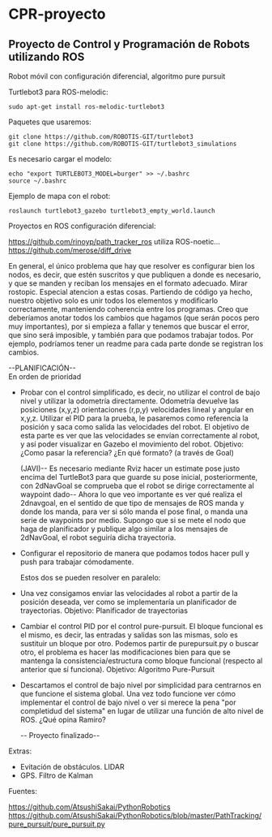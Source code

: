 # CPR-proyecto
## Proyecto de Control y Programación de Robots utilizando ROS                               
Robot móvil con configuración diferencial, algoritmo pure pursuit                


Turtlebot3 para ROS-melodic:
````
sudo apt-get install ros-melodic-turtlebot3
````
Paquetes que usaremos:
````
git clone https://github.com/ROBOTIS-GIT/turtlebot3
git clone https://github.com/ROBOTIS-GIT/turtlebot3_simulations

````
Es necesario cargar el modelo:
````
echo "export TURTLEBOT3_MODEL=burger" >> ~/.bashrc
source ~/.bashrc
````
Ejemplo de mapa con el robot:
````
roslaunch turtlebot3_gazebo turtlebot3_empty_world.launch
````

Proyectos en ROS configuración diferencial:

https://github.com/rinoyp/path_tracker_ros  utiliza ROS-noetic...   
https://github.com/merose/diff_drive



En general, el único problema que hay que resolver es configurar bien los nodos, es decir, que estén suscritos y que publiquen a donde es necesario, y
que se manden y reciban los mensajes en el formato adecuado. Mirar rostopic. Especial atencion a estas cosas. Partiendo de código ya hecho, nuestro objetivo solo es unir todos los elementos y modificarlo correctamente, manteniendo coherencia entre los programas. Creo que deberíamos anotar todos los cambios que hagamos (que serán pocos pero muy importantes), por si empieza a fallar y tenemos que buscar el error, que sino será imposible, y también para que podamos trabajar todos. Por ejemplo, podríamos tener un readme para cada parte donde se registran los cambios. 

--PLANIFICACIÓN--       
En orden de prioridad

* Probar con el control simplificado, es decir, no utilizar el control de bajo nivel y utilizar la odometría directamente. 
  Odometría devuelve las posiciones (x,y,z) orientaciones (r,p,y) velocidades lineal y angular en x,y,z. 
  Utilizar el PID para la prueba, le pasaremos como referencia la posición y saca como salida las velocidades del robot. El objetivo de esta parte
  es ver que las velocidades se envían correctamente al robot, y así poder visualizar en Gazebo el movimiento del robot.
  Objetivo: ¿Como pasar la referencia? ¿En qué formato? (a través de Goal)
  
  (JAVI)-- Es necesario mediante Rviz hacer un estimate pose justo encima del TurtleBot3 para que guarde su pose inicial, posteriormente, con 2dNavGoal se comprueba que el robot se dirige correctamente al waypoint dado-- Ahora lo que veo importante es ver qué realiza el 2dnavgoal, en el sentido de que tipo de mensajes de ROS manda y donde los manda, para ver si sólo manda el pose final, o manda una serie de waypoints por medio.
  Supongo que si se mete el nodo que haga de planificador y publique algo similar a los mensajes de 2dNavGoal, el robot seguiría dicha trayectoria.
  
* Configurar el repositorio de manera que podamos todos hacer pull y push para trabajar cómodamente.
  
  Estos dos se pueden resolver en paralelo:
* Una vez consigamos enviar las velocidades al robot a partir de la posición deseada, ver como se implementaría un planificador de trayectorias.
  Objetivo: Planificador de trayectorias
  
* Cambiar el control PID por el control pure-pursuit. El bloque funcional es el mismo, es decir, las entradas y salidas son las mismas, solo
  es sustituir un bloque por otro. Podemos partir de purepursuit.py o buscar otro, el problema es hacer las modificaciones bien para que 
  se mantenga la consistencia/estructura como bloque funcional (respecto al anterior que sí funciona). 
  Objetivo: Algoritmo Pure-Pursuit
 
* Descartamos el control de bajo nivel por simplicidad para centrarnos en que funcione el sistema global. Una vez todo funcione ver cómo
  implementar el control de bajo nivel o ver si merece la pena "por completidud del sistema" en lugar de utilizar una función de alto nivel de ROS. 
  ¿Qué opina Ramiro?
  
  
  -- Proyecto finalizado--
  
 Extras:
 * Evitación de obstáculos. LIDAR
 * GPS. Filtro de Kalman




Fuentes:

https://github.com/AtsushiSakai/PythonRobotics
https://github.com/AtsushiSakai/PythonRobotics/blob/master/PathTracking/pure_pursuit/pure_pursuit.py
